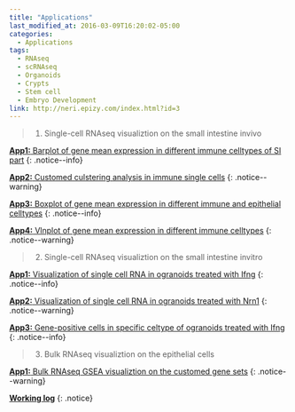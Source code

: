 ```yaml
---
title: "Applications"
last_modified_at: 2016-03-09T16:20:02-05:00
categories:
  - Applications
tags:
  - RNAseq
  - scRNAseq
  - Organoids
  - Crypts
  - Stem cell
  - Embryo Development
link: http://neri.epizy.com/index.html?id=3
---
```



> 1. Single-cell RNAseq visualiztion on the small intestine invivo

[**App1:** Barplot of gene mean expression in different immune celltypes of SI part](https://gen100.leibniz-fli.de/shiny-odin/jlu/bar_immune_single_20200206_v2/) 
{: .notice--info}

[**App2:** Customed culstering analysis in immune single cells](https://gen100.leibniz-fli.de/shiny-odin/jlu/immuneF_single_F3_20200219_v2/) 
{: .notice--warning}

[**App3:** Boxplot of gene mean expression in different immune and epithelial celltypes](https://gen100.leibniz-fli.de/shiny-odin/jlu/boxplot_ie_20200223_v2/) 
{: .notice--info}

[**App4:** Vlnplot of gene mean expression in different immune celltypes](https://gen100.leibniz-fli.de/shiny-odin/jlu/vlnplot_immune_20200212/) 
{: .notice--warning}

> 2. Single-cell RNAseq visualiztion on the small intestine invitro

[**App1:** Visualization of single cell RNA in ogranoids treated with Ifng](https://gen100.leibniz-fli.de/shiny-odin/jlu/expression_organoids_ic_20200302/) 
{: .notice--info}

[**App2:** Visualization of single cell RNA in ogranoids treated with Nrn1](https://gen100.leibniz-fli.de/shiny-odin/jlu/expression_organoids_nc_20200228/) 
{: .notice--warning}

[**App3:** Gene-positive cells in specific celtype of ogranoids treated with Ifng](https://gen100.leibniz-fli.de/shiny-odin/jlu/singlemarker_assess_20200303/) 
{: .notice--info}

> 3. Bulk RNAseq visualiztion on the epithelial cells

[**App1:** Bulk RNAseq GSEA visualiztion on the customed gene sets](https://gen100.leibniz-fli.de/shiny-odin/jlu/gsea_rnaseq_20200225_v2/) 
{: .notice--warning}

[**Working log**](https://gen100.leibniz-fli.de/shiny-odin/jlu/log-shiny-server/) 
{: .notice}
